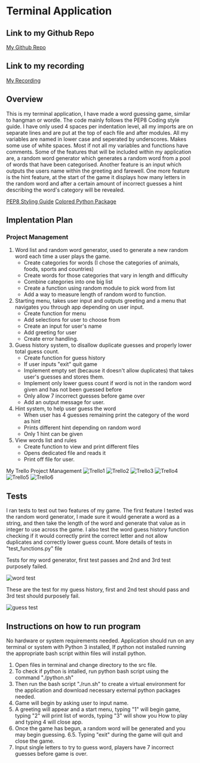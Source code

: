 # Terminal Application

## Link to my Github Repo

[My Github Repo](https://github.com/JimmyLam9758/JimmyLam_T1A3)

## Link to my recording

[My Recording](https://www.youtube.com/watch?v=VoQ7IVq4I_U)

## Overview

This is my terminal application, I have made a word guessing game, similar to hangman or wordle. The code mainly follows the PEP8 Coding style guide. I have only used 4 spaces per indentation level, all my imports are on separate lines and are put at the top of each file and after modules. All my variables are named in lower case and seperated by underscores. Makes some use of white spaces. Most if not all my variables and functions have comments. Some of the features that will be included within my application are, a random word generator which generates a random word from a pool of words that have been categorised. Another feature is an input which outputs the users name within the greeting and farewell. One more feature is the hint feature, at the start of the game it displays how many letters in the random word and after a certain amount of incorrect guesses a hint describing the word's category will be revealed.

[PEP8 Styling Guide](https://peps.python.org/pep-0008/)
[Colored Python Package](https://pypi.org/project/colored/)

## Implentation Plan

### Project Management

1. Word list and random word generator, used to generate a new random word each time a user plays the game.
    - Create categories for words (I chose the categories of animals, foods, sports and countries)
    - Create words for those categories that vary in length and difficulty
    - Combine categories into one big list
    - Create a function using random module to pick word from list
    - Add a way to measure length of random word to function.
2. Starting menu, takes user input and outputs greeting and a menu that navigates you through app depending on user input.
    - Create function for menu
    - Add selections for user to choose from
    - Create an input for user's name
    - Add greeting for user
    - Create error handling.
3. Guess history system, to disallow duplicate guesses and properly lower total guess count.
    - Create function for guess history
    - If user inputs "exit" quit game
    - Implement empty set (because it doesn't allow duplicates) that takes user's guesses and stores them.
    - Implement only lower guess count if word is not in the random word given and has not been guessed before
    - Only allow 7 incorrect guesses before game over
    - Add an output message for user.
4. Hint system, to help user guess the word
    - When user has 4 guesses remaining print the category of the word as hint
    - Prints different hint depending on random word
    - Only 1 hint can be given
5. View words list and rules
    - Create function to view and print different files
    - Opens dedicated file and reads it
    - Print off file for user.

My Trello Project Management
![Trello1](docs/images/trello1.png)
![Trello2](docs/images/trello2.png)
![Trello3](docs/images/trello3.png)
![Trello4](docs/images/trello4.png)
![Trello5](docs/images/trello5.png)
![Trello6](docs/images/trello6.png)

## Tests

I ran tests to test out two features of my game. The first feature I tested was the random word generator, I made sure it would generate a word as a string, and then take the length of the word and generate that value as in integer to use across the game. I also test the word guess history function checking if it would correctly print the correct letter and not allow duplicates and correctly lower guess count. More details of tests in "test_functions.py" file </br>

Tests for my word generator, first test passes and 2nd and 3rd test purposely failed.

![word test](/docs/images/word_test.png)

These are the test for my guess history, first and 2nd test should pass and 3rd test should purposely fail.

![guess test](docs/images/guess_test.png)

## Instructions on how to run program

No hardware or system requirements needed. Application should run on any terminal or system with Python 3 installed, If python not installed running the appropriate bash script within files will install python.

1. Open files in terminal and change directory to the src file.
2. To check if python is intalled, run python bash script using the command "./python.sh"
3. Then run the bash script "./run.sh" to create a virtual environment for the application and download necessary external python packages needed.
4. Game will begin by asking user to input name.
5. A greeting will appear and a start menu, typing "1" will begin game, typing "2" will print list of words, typing "3" will show you How to play and typing 4 will close app.
6. Once the game has begun, a random word will be generated and you may begin guessing.
6.5. Typing "exit" during the game will quit and close the game.
7. Input single letters to try to guess word, players have 7 incorrect guesses before game is over.
